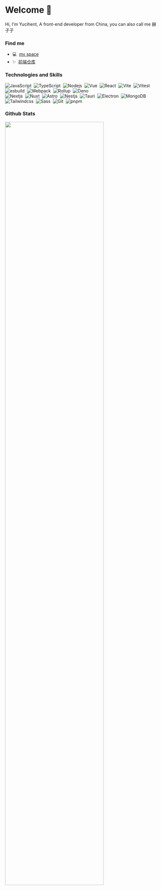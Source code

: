 # Welcome 👋

Hi, I'm Yucihent, A front-end developer from China, you can also call me 赫子子

### Find me

- :computer: &nbsp;<a href="https://yucihent.space/" target="_blank" rel="noopener noreferrer">my space</a>
- :sparkles: &nbsp;<a href="https://github.com/hezizi/hezizi/assets/28501094/79694b11-d8c4-4e3c-a79e-6c2f70e27846" target="_blank" rel="noopener noreferrer">前端仓库</a>

### Technologies and Skills

<div>
  <img alt="JavaScript" src="https://img.shields.io/badge/-JavaScript-f6da1c?style=flat&logo=javascript&logoColor=white">&nbsp;
  <img alt="TypeScript" src="https://img.shields.io/badge/-TypeScript-2b6dbf?style=flat&logo=typescript&logoColor=white">&nbsp;
  <img alt="Nodejs" src="https://img.shields.io/badge/-Nodejs-43853d?style=flat&logo=Node.js&logoColor=white" />&nbsp;
  <img alt="Vue" src="https://img.shields.io/badge/-Vue.js-35495e?style=flat&logo=Vue.js&logoColor=4fc08d">&nbsp;
  <img alt="React" src="https://img.shields.io/badge/-React-45b8d8?style=flat&logo=react&logoColor=white">&nbsp;
  <img alt="Vite" src="https://img.shields.io/badge/-Vite-646CFF?style=flat&logo=vite&logoColor=ffcf26">&nbsp;
  <img alt="Vitest" src="https://img.shields.io/badge/-Vitest-333?style=flat&logo=vitest">&nbsp;
  <img alt="esbuild" src="https://img.shields.io/badge/-esbuild-333?style=flat&logo=esbuild">&nbsp;
  <img alt="Webpack" src="https://img.shields.io/badge/-Webpack-333?style=flat&logo=webpack">&nbsp;
  <img alt="Rollup" src="https://img.shields.io/badge/-Rollup-EC4A3F?style=flat&logo=rollup.js&logoColor=ffcf26">&nbsp;
  <img alt="Deno" src="https://img.shields.io/badge/-Deno-000?style=flat&logo=deno" />
</div>

<div>
  <img alt="Nextjs" src="https://img.shields.io/badge/-Next.js-000000?style=flat&logo=next.js&logoColor=white" />&nbsp;
  <img alt="Nuxt" src="https://img.shields.io/badge/-Nuxt-00DC82?style=flat&logo=nuxt.js&logoColor=white" />&nbsp;
  <img alt="Astro" src="https://img.shields.io/badge/-Astro-333?style=flat&logo=Astro&logoColor=white" />&nbsp;
  <img alt="Nestjs" src="https://img.shields.io/badge/-Nestjs-ea2845?style=flat&logo=nestjs&logoColor=white" />&nbsp;
  <img alt="Tauri" src="https://img.shields.io/badge/-Tauri-23C8DA?style=flat&logo=tauri&logoColor=white" />&nbsp;
  <img alt="Electron" src="https://img.shields.io/badge/-Electron-333?style=flat&logo=electron&logoColor=white" />&nbsp;
  <img alt="MongoDB" src="https://img.shields.io/badge/-MongoDB-13aa52?style=flat&logo=mongodb&logoColor=white" />&nbsp;
  <img alt="Tailwindcss" src="https://img.shields.io/badge/-Tailwindcss-eee?style=flat&logo=tailwindcss" />&nbsp;
  <img alt="Sass" src="https://img.shields.io/badge/-Sass-CC6699?style=flat-square&logo=sass&logoColor=white" />&nbsp;
  <img alt="Git" src="https://img.shields.io/badge/-Git-F05032?style=flat&logo=git&logoColor=white" />&nbsp;
  <img alt="pnpm" src="https://img.shields.io/badge/-pnpm-eee?style=flat&logo=pnpm" />
</div>

### Github Stats

<img src="https://github-readme-activity-graph.vercel.app/graph?username=hezizi&theme=vue&hide_border=true&height=500&radius=15&area=true" width="80%"/>
